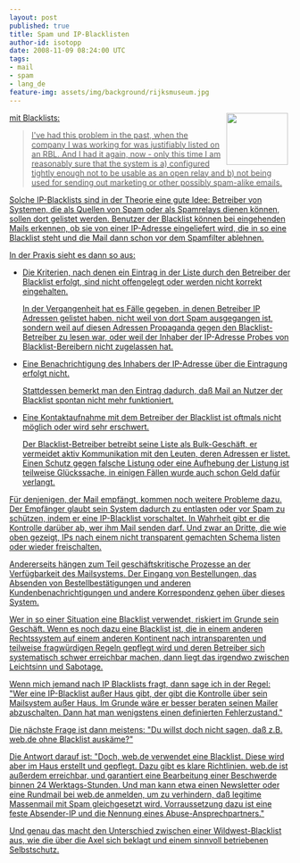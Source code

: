 ```yaml
---
layout: post
published: true
title: Spam und IP-Blacklisten
author-id: isotopp
date: 2008-11-09 08:24:00 UTC
tags:
- mail
- spam
- lang_de
feature-img: assets/img/background/rijksmuseum.jpg
---
```

<!-- s9ymdb:1677 --><img class="serendipity_image_right" width="110" height="93" style="float: right; border: 0px; padding-left: 5px; padding-right: 5px;" src="/uploads/spam.serendipityThumb.jpg" alt="" /> <a href="http://blog.balrog.de/archives/490-Anti-Spam-Appliances-Considered-Harmful.html
">Axel hat Ärger</a> mit Blacklists: <blockquote>I've had this problem in the past, when the company I was working for was justifiably listed on an RBL. And I had it again, now - only this time I am reasonably sure that the system is a) configured tightly enough not to be usable as an open relay and b) not being used for sending out marketing or other possibly spam-alike emails.</blockquote> Solche IP-Blacklists sind in der Theorie eine gute Idee: Betreiber von Systemen, die als Quellen von Spam oder als Spamrelays dienen können, sollen dort gelistet werden. Benutzer der Blacklist können bei eingehenden Mails erkennen, ob sie von einer IP-Adresse eingeliefert wird, die in so eine Blacklist steht und die Mail dann schon vor dem Spamfilter ablehnen.



In der Praxis sieht es dann so aus: <ul><li>Die Kriterien, nach denen ein Eintrag in der Liste durch den Betreiber der Blacklist erfolgt, sind nicht offengelegt oder werden nicht korrekt eingehalten.

In der Vergangenheit hat es Fälle gegeben, in denen Betreiber IP Adressen gelistet haben, nicht weil von dort Spam ausgegangen ist, sondern weil auf diesen Adressen Propaganda gegen den Blacklist-Betreiber zu lesen war, oder weil der Inhaber der IP-Adresse Probes von Blacklist-Bereibern nicht zugelassen hat.</li><li>Eine Benachrichtigung des Inhabers der IP-Adresse über die Eintragung erfolgt nicht.

Stattdessen bemerkt man den Eintrag dadurch, daß Mail an Nutzer der Blacklist spontan nicht mehr funktioniert.</li><li>Eine Kontaktaufnahme mit dem Betreiber der Blacklist ist oftmals nicht möglich oder wird sehr erschwert.

Der Blacklist-Betreiber betreibt seine Liste als Bulk-Geschäft, er vermeidet aktiv Kommunikation mit den Leuten, deren Adressen er listet. Einen Schutz gegen falsche Listung oder eine Aufhebung der Listung ist teilweise Glückssache, in einigen Fällen wurde auch schon Geld dafür verlangt.</li></ul> Für denjenigen, der Mail empfängt, kommen noch weitere Probleme dazu. Der Empfänger glaubt sein System dadurch zu entlasten oder vor Spam zu schützen, indem er eine IP-Blacklist vorschaltet. In Wahrheit gibt er die Kontrolle darüber ab, wer ihm Mail senden darf. Und zwar an Dritte, die wie oben gezeigt, IPs nach einem nicht transparent gemachten Schema listen oder wieder freischalten.

Andererseits hängen zum Teil geschäftskritische Prozesse an der Verfügbarkeit des Mailsystems. Der Eingang von Bestellungen, das Absenden von Bestellbestätigungen und anderen Kundenbenachrichtigungen und andere Korrespondenz gehen über dieses System.

Wer in so einer Situation eine Blacklist verwendet, riskiert im Grunde sein Geschäft. Wenn es noch dazu eine Blacklist ist, die in einem anderen Rechtssystem auf einem anderen Kontinent nach intransparenten und teilweise fragwürdigen Regeln gepflegt wird und deren Betreiber sich systematisch schwer erreichbar machen, dann liegt  das irgendwo zwischen Leichtsinn und Sabotage.

Wenn mich jemand nach IP Blacklists fragt, dann sage ich in der Regel: "Wer eine IP-Blacklist außer Haus gibt, der gibt die Kontrolle über sein Mailsystem außer Haus. Im Grunde wäre er besser beraten seinen Mailer abzuschalten. Dann hat man wenigstens einen definierten Fehlerzustand." 

Die nächste Frage ist dann meistens: "Du willst doch nicht sagen, daß z.B. web.de ohne Blacklist auskäme?"

Die Antwort darauf ist: "Doch, web.de verwendet eine Blacklist. Diese wird aber im Haus erstellt und gepflegt. Dazu gibt es klare Richtlinien. web.de ist außerdem erreichbar, und garantiert eine Bearbeitung einer Beschwerde binnen 24 Werktags-Stunden. Und man kann etwa einen Newsletter oder eine Rundmail bei web.de anmelden, um zu verhindern, daß legitime Massenmail mit Spam gleichgesetzt wird. Vorraussetzung dazu ist eine feste Absender-IP und die Nennung eines Abuse-Ansprechpartners."

Und genau das macht den Unterschied zwischen einer Wildwest-Blacklist aus, wie die über die Axel sich beklagt und einem sinnvoll betriebenen Selbstschutz.

